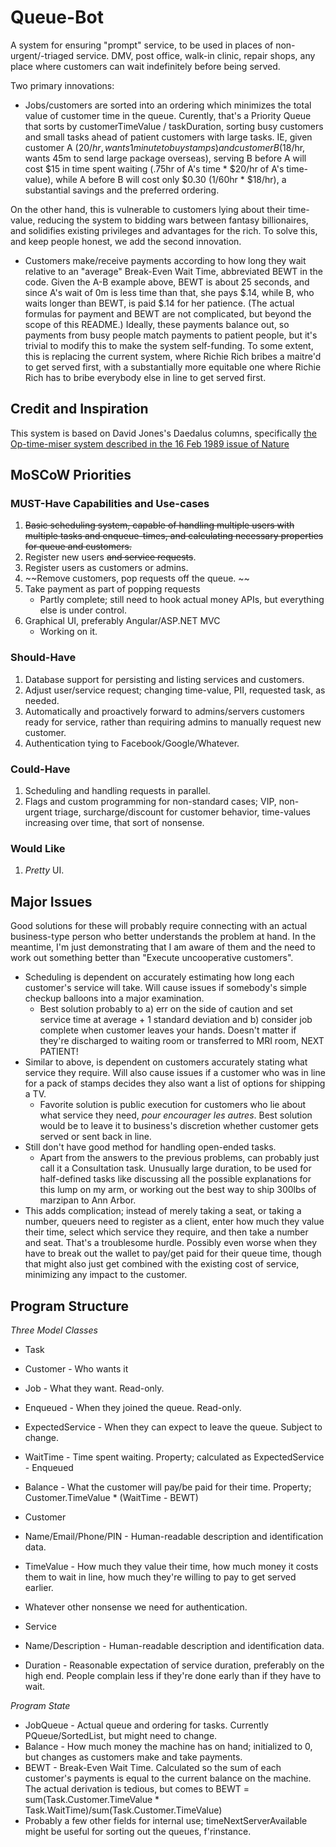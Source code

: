 # Queue-Bot

A system for ensuring "prompt" service, to be used in places of non-urgent/-triaged service. DMV, post office, walk-in clinic, repair shops, any place where customers can wait indefinitely before being served.

Two primary innovations:
* Jobs/customers are sorted into an ordering which minimizes the total value of customer time in the queue. Curently, that's a Priority Queue that sorts by customerTimeValue / taskDuration, sorting busy customers and small tasks ahead of patient customers with large tasks. IE, given customer A ($20/hr, wants 1 minute to buy stamps) and customer B($18/hr, wants 45m to send large package overseas), serving B before A will cost $15 in time spent waiting (.75hr of A's time * $20/hr of A's time-value), while A before B will cost only $0.30 (1/60hr * $18/hr), a substantial savings and the preferred ordering.

On the other hand, this is vulnerable to customers lying about their time-value, reducing the system to bidding wars between fantasy billionaires, and solidifies existing privileges and advantages for the rich. To solve this, and keep people honest, we add the second innovation.

* Customers make/receive payments according to how long they wait relative to an "average" Break-Even Wait Time, abbreviated BEWT in the code. Given the A-B example above, BEWT is about 25 seconds, and since A's wait of 0m is less time than that, she pays $.14, while B, who waits longer than BEWT, is paid $.14 for her patience. (The actual formulas for payment and BEWT are not complicated, but beyond the scope of this README.) Ideally, these payments balance out, so payments from busy people match payments to patient people, but it's trivial to modify this to make the system self-funding. To some extent, this is replacing the current system, where Richie Rich bribes a maitre'd to get served first, with a substantially more equitable one where Richie Rich has to bribe everybody else in line to get served first.


## Credit and Inspiration
This system is based on David Jones's Daedalus columns, specifically [the Op-time-miser system described in the 16 Feb 1989 issue of Nature](http://www.nature.com/nature/journal/v337/n6208/pdf/337604a0.pdf)


## MoSCoW Priorities   
### MUST-Have Capabilities and Use-cases
1. ~~Basic scheduling system, capable of handling multiple users with multiple tasks and enqueue-times, and calculating necessary properties for queue and customers.~~
2. Register new users ~~and service requests~~.
2. Register users as customers or admins.
3. ~~Remove customers, pop requests off the queue. ~~
1. Take payment as part of popping requests
    * Partly complete; still need to hook actual money APIs, but everything else is under control.
1. Graphical UI, preferably Angular/ASP.NET MVC
    * Working on it.

### Should-Have
1. Database support for persisting and listing services and customers.
1. Adjust user/service request; changing time-value, PII, requested task, as needed.
1. Automatically and proactively forward to admins/servers customers ready for service, rather than requiring admins to manually request new customer.
1. Authentication tying to Facebook/Google/Whatever.

### Could-Have
1. Scheduling and handling requests in parallel.
1. Flags and custom programming for non-standard cases; VIP, non-urgent triage, surcharge/discount for customer behavior, time-values increasing over time, that sort of nonsense.

### Would Like
1. *Pretty* UI.

## Major Issues
Good solutions for these will probably require connecting with an actual business-type person who better understands the problem at hand. In the meantime, I'm just demonstrating that I am aware of them and the need to work out something better than "Execute uncooperative customers".
* Scheduling is dependent on accurately estimating how long each customer's service will take. Will cause issues if somebody's simple checkup balloons into a major examination.
  * Best solution probably to a) err on the side of caution and set service time at average + 1 standard deviation and b) consider job complete when customer leaves your hands. Doesn't matter if they're discharged to waiting room or transferred to MRI room, NEXT PATIENT!
* Similar to above, is dependent on customers accurately stating what service they require. Will also cause issues if a customer who was in line for a pack of stamps decides they also want a list of options for shipping a TV.
  * Favorite solution is public execution for customers who lie about what service they need, *pour encourager les autres*. Best solution would be to leave it to business's discretion whether customer gets served or sent back in line.
* Still don't have good method for handling open-ended tasks.
  * Apart from the answers to the previous problems, can probably just call it a Consultation task. Unusually large duration, to be used for half-defined tasks like discussing all the possible explanations for this lump on my arm, or working out the best way to ship 300lbs of marzipan to Ann Arbor.
* This adds complication; instead of merely taking a seat, or taking a number, queuers need to register as a client, enter how much they value their time, select which service they require, and then take a number and seat. That's a troublesome hurdle. Possibly even worse when they have to break out the wallet to pay/get paid for their queue time, though that might also just get combined with the existing cost of service, minimizing any impact to the customer.

## Program Structure
_*Three Model Classes*_
* Task
 * Customer - Who wants it
 * Job - What they want. Read-only.
 * Enqueued - When they joined the queue. Read-only.
 * ExpectedService - When they can expect to leave the queue. Subject to change.
 * WaitTime - Time spent waiting. Property; calculated as ExpectedService - Enqueued
 * Balance - What the customer will pay/be paid for their time. Property; Customer.TimeValue * (WaitTime - BEWT)

* Customer
 * Name/Email/Phone/PIN - Human-readable description and identification data.
 * TimeValue - How much they value their time, how much money it costs them to wait in line, how much they're willing to pay to get served earlier.
 * Whatever other nonsense we need for authentication.

* Service
 * Name/Description - Human-readable description and identification data.
 * Duration - Reasonable expectation of service duration, preferably on the high end. People complain less if they're done early than if they have to wait.

*_Program State_*
* JobQueue - Actual queue and ordering for tasks. Currently PQueue/SortedList, but might need to change.
* Balance - How much money the machine has on hand; initialized to 0, but changes as customers make and take payments. 
* BEWT - Break-Even Wait Time. Calculated so the sum of each customer's payments is equal to the current balance on the machine. The actual derivation is tedious, but comes to BEWT = sum(Task.Customer.TimeValue * Task.WaitTime)/sum(Task.Customer.TimeValue)
* Probably a few other fields for internal use; timeNextServerAvailable might be useful for sorting out the queues, f'rinstance.


